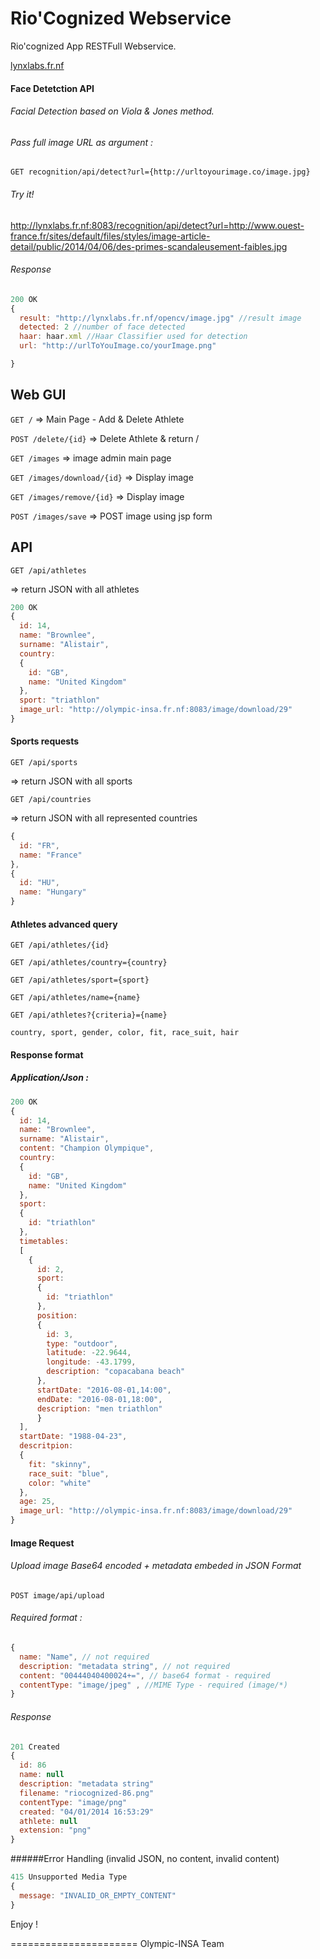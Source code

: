 Rio'Cognized Webservice
======================

Rio'cognized App RESTFull Webservice. 

[lynxlabs.fr.nf][1]

#### Face Detetction API

###### Facial Detection based on Viola & Jones method.
###### Pass full image URL as argument :
`GET recognition/api/detect?url={http://urltoyourimage.co/image.jpg}`
###### Try it!
http://lynxlabs.fr.nf:8083/recognition/api/detect?url=http://www.ouest-france.fr/sites/default/files/styles/image-article-detail/public/2014/04/06/des-primes-scandaleusement-faibles.jpg

###### Response
```Javascript
200 OK
{
  result: "http://lynxlabs.fr.nf/opencv/image.jpg" //result image
  detected: 2 //number of face detected
  haar: haar.xml //Haar Classifier used for detection
  url: "http://urlToYouImage.co/yourImage.png"

}
```

## Web GUI
`GET /`
=> Main Page - Add & Delete Athlete

`POST /delete/{id}`
=> Delete Athlete & return /

`GET /images`
 => image admin main page
 
`GET /images/download/{id}`
=> Display image

`GET /images/remove/{id}`
=> Display image

`POST /images/save`
=> POST image using jsp form

## API

`GET /api/athletes`

=> return JSON with all athletes
```javascript
200 OK
{
  id: 14,
  name: "Brownlee",
  surname: "Alistair",
  country: 
  {
    id: "GB",
    name: "United Kingdom"
  },
  sport: "triathlon"
  image_url: "http://olympic-insa.fr.nf:8083/image/download/29"
}
```

#### Sports requests

`GET /api/sports`

=> return JSON with all sports

`GET /api/countries`

=> return JSON with all represented countries
```javascript
{
  id: "FR",
  name: "France"
},
{
  id: "HU",
  name: "Hungary"
}
```

#### Athletes advanced query

`GET /api/athletes/{id}`

`GET /api/athletes/country={country}`

`GET /api/athletes/sport={sport}`

`GET /api/athletes/name={name}`

```
GET /api/athletes?{criteria}={name}

country, sport, gender, color, fit, race_suit, hair

```


#### Response format
##### Application/Json :
```javascript
200 OK
{
  id: 14,
  name: "Brownlee",
  surname: "Alistair",
  content: "Champion Olympique",
  country: 
  {
    id: "GB",
    name: "United Kingdom"
  },
  sport: 
  {
    id: "triathlon"
  },
  timetables: 
  [
    {
      id: 2,
      sport: 
      {       
        id: "triathlon"
      },
      position: 
      {
        id: 3,
        type: "outdoor",
        latitude: -22.9644,
        longitude: -43.1799,
        description: "copacabana beach"
      },
      startDate: "2016-08-01,14:00",
      endDate: "2016-08-01,18:00",
      description: "men triathlon"
      }
  ],
  startDate: "1988-04-23",
  descritpion: 
  {
    fit: "skinny",
    race_suit: "blue",
    color: "white"
  },
  age: 25,
  image_url: "http://olympic-insa.fr.nf:8083/image/download/29"
}
```

#### Image Request

###### Upload image Base64 encoded + metadata embeded in JSON Format
`POST image/api/upload`

###### Required format :
```javascript
{
  name: "Name", // not required
  description: "metadata string", // not required
  content: "00444040400024+=", // base64 format - required
  contentType: "image/jpeg" , //MIME Type - required (image/*)
}
```
###### Response
```Javascript
201 Created
{
  id: 86
  name: null
  description: "metadata string"
  filename: "riocognized-86.png"
  contentType: "image/png"
  created: "04/01/2014 16:53:29"
  athlete: null
  extension: "png"
}
```
######Error Handling (invalid JSON, no content, invalid content)
```Javascript
415 Unsupported Media Type
{
  message: "INVALID_OR_EMPTY_CONTENT"
}
```
Enjoy ! 

======================
Olympic-INSA Team


  [1]: http://lynxlabs.fr.nf:8083
